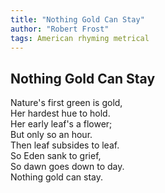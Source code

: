 ```yaml
---
title: "Nothing Gold Can Stay"
author: "Robert Frost"
tags: American rhyming metrical
---
```


Nothing Gold Can Stay
---------------------

Nature's first green is gold,  
Her hardest hue to hold.  
Her early leaf's a flower;  
But only so an hour.  
Then leaf subsides to leaf.  
So Eden sank to grief,  
So dawn goes down to day.  
Nothing gold can stay.

